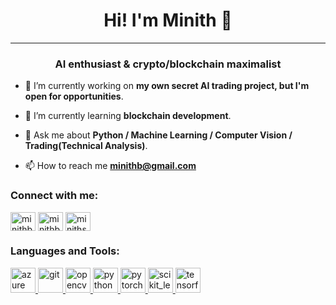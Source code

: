 <!--
**minithbjain/minithbjain** is a ✨ _special_ ✨ repository because its `README.md` (this file) appears on your GitHub profile.

Here are some ideas to get you started:

- 🔭 I’m currently working on ...
- 🌱 I’m currently learning ...
- 👯 I’m looking to collaborate on ...
- 🤔 I’m looking for help with ...
- 💬 Ask me about ...
- 📫 How to reach me: ...
- 😄 Pronouns: ...
- ⚡ Fun fact: ...
-->
<h1 align="center">Hi! I'm Minith 👋</h1>
<hr>
<h3 align="center">AI enthusiast & crypto/blockchain maximalist</h3>

<!--<p align="left"> <img src="https://komarev.com/ghpvc/?username=minithbjain&label=Profile%20views&color=0e75b6&style=flat" alt="minithbjain" /> </p>-->

- 🔭 I’m currently working on **my own secret AI trading project, but I'm open for opportunities**.

- 🌱 I’m currently learning **blockchain development**.

- 💬 Ask me about **Python / Machine Learning / Computer Vision / Trading(Technical Analysis)**.

- 📫 How to reach me **minithb@gmail.com**

<h3 align="left">Connect with me:</h3>
<p align="left">
<a href="https://twitter.com/minithb" target="blank"><img align="center" src="https://cdn.jsdelivr.net/npm/simple-icons@3.0.1/icons/twitter.svg" alt="minithb" height="30" width="40" /></a>
<a href="https://linkedin.com/in/minithbjain" target="blank"><img align="center" src="https://cdn.jsdelivr.net/npm/simple-icons@3.0.1/icons/linkedin.svg" alt="minithbjain" height="30" width="40" /></a>
<a href="https://instagram.com/minithsatawat" target="blank"><img align="center" src="https://cdn.jsdelivr.net/npm/simple-icons@3.0.1/icons/instagram.svg" alt="minithsatawat" height="30" width="40" /></a>
</p>

<h3 align="left">Languages and Tools:</h3>
<p align="left"> <a href="https://azure.microsoft.com/en-in/" target="_blank"> <img src="https://www.vectorlogo.zone/logos/microsoft_azure/microsoft_azure-icon.svg" alt="azure" width="40" height="40"/> </a> <a href="https://git-scm.com/" target="_blank"> <img src="https://www.vectorlogo.zone/logos/git-scm/git-scm-icon.svg" alt="git" width="40" height="40"/> </a> <a href="https://opencv.org/" target="_blank"> <img src="https://www.vectorlogo.zone/logos/opencv/opencv-icon.svg" alt="opencv" width="40" height="40"/> </a> <a href="https://www.python.org" target="_blank"> <img src="https://devicons.github.io/devicon/devicon.git/icons/python/python-original.svg" alt="python" width="40" height="40"/> </a> <a href="https://pytorch.org/" target="_blank"> <img src="https://www.vectorlogo.zone/logos/pytorch/pytorch-icon.svg" alt="pytorch" width="40" height="40"/> </a> <a href="https://scikit-learn.org/" target="_blank"> <img src="https://upload.wikimedia.org/wikipedia/commons/0/05/Scikit_learn_logo_small.svg" alt="scikit_learn" width="40" height="40"/> </a> <a href="https://www.tensorflow.org" target="_blank"> <img src="https://www.vectorlogo.zone/logos/tensorflow/tensorflow-icon.svg" alt="tensorflow" width="40" height="40"/> </a> </p>

<!--<p>&nbsp;<img align="center" src="https://github-readme-stats.vercel.app/api?username=minithbjain&show_icons=true&locale=en" alt="minithbjain" /></p> -->

